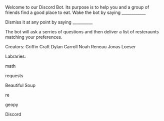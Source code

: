 Welcome to our Discord Bot. Its purpose is to help you and a group of friends find a good place to eat. 
Wake the bot by saying ____________

Dismiss it at any point by saying __________

The bot will ask a serries of questions and then deliver a list of resteraunts matching your preferences. 

Creators:
Griffin Craft
Dylan Carroll
Noah Reneau
Jonas Loeser

Labraries:

math

requests

Beautiful Soup

re

geopy

Discord
